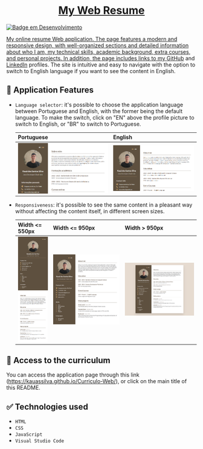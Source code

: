 <h1 align="center"><a href="https://kauassilva.github.io/Curriculo-Web/" taget="_blank">My Web Resume</h1>

![Badge em Desenvolvimento](http://img.shields.io/static/v1?label=STATUS&message=COMPLETED&color=GREEN&style=for-the-badge)

My online resume Web application. The page features a modern and responsive design, with well-organized sections and detailed information about who I am, my technical skills, academic background, extra courses, and personal projects. In addition, the page includes links to my [GitHub](https://github.com/kauassilva) and [LinkedIn](https://www.linkedin.com/in/kaua-santos/) profiles. The site is intuitive and easy to navigate with the option to switch to English language if you want to see the content in English.

## 🔨 Application Features

- `Language selector`: it's possible to choose the application language between Portuguese and English, with the former being the default language. To make the switch, click on "EN" above the profile picture to switch to English, or "BR" to switch to Portuguese.
  
  | Portuguese | English |
  | --- | --- |
  | ![](assets/readme/portugueseVersion.png) | ![](assets/readme/englishVersion.png) |
  
- `Responsiveness`: it's possible to see the same content in a pleasant way without affecting the content itself, in different screen sizes.
  
  | Width <= 550px | Width <= 950px | Width > 950px |
  | --- | --- | --- |
  | ![](assets/readme/smallDevice.png) | ![](assets/readme/mediumDevice.png) | ![](assets/readme/largeDevice.png) |

## 📁 Access to the curriculum

You can access the application page through this link (https://kauassilva.github.io/Curriculo-Web/), or click on the main title of this README.

## ✅ Technologies used

- `HTML`
- `CSS`
- `JavaScript`
- `Visual Studio Code`

